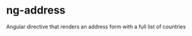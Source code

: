 ng-address
==========

Angular directive that renders an address form with a full list of countries
